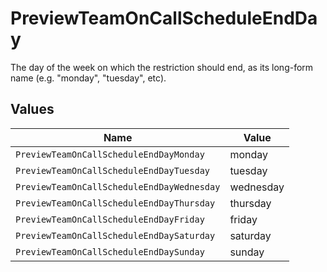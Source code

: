# PreviewTeamOnCallScheduleEndDay

The day of the week on which the restriction should end, as its long-form name (e.g. "monday", "tuesday", etc).


## Values

| Name                                       | Value                                      |
| ------------------------------------------ | ------------------------------------------ |
| `PreviewTeamOnCallScheduleEndDayMonday`    | monday                                     |
| `PreviewTeamOnCallScheduleEndDayTuesday`   | tuesday                                    |
| `PreviewTeamOnCallScheduleEndDayWednesday` | wednesday                                  |
| `PreviewTeamOnCallScheduleEndDayThursday`  | thursday                                   |
| `PreviewTeamOnCallScheduleEndDayFriday`    | friday                                     |
| `PreviewTeamOnCallScheduleEndDaySaturday`  | saturday                                   |
| `PreviewTeamOnCallScheduleEndDaySunday`    | sunday                                     |